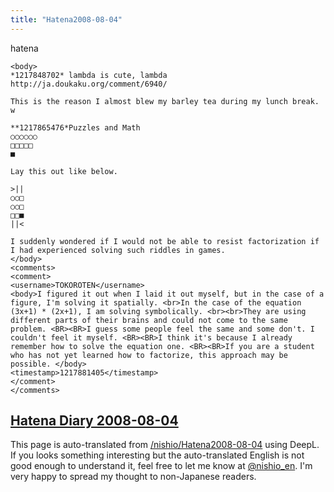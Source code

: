 ```yaml
---
title: "Hatena2008-08-04"
---
```


hatena

```
<body>
*1217848702* lambda is cute, lambda
http://ja.doukaku.org/comment/6940/

This is the reason I almost blew my barley tea during my lunch break. w

**1217865476*Puzzles and Math
○○○○○○
□□□□□
■

Lay this out like below.

>||
○○□
○○□
□□■
||<

I suddenly wondered if I would not be able to resist factorization if I had experienced solving such riddles in games.
</body>
<comments>
<comment>
<username>TOKOROTEN</username>
<body>I figured it out when I laid it out myself, but in the case of a figure, I'm solving it spatially. <br>In the case of the equation (3x+1) * (2x+1), I am solving symbolically. <br><br>They are using different parts of their brains and could not come to the same problem. <BR><BR>I guess some people feel the same and some don't. I couldn't feel it myself. <BR><BR>I think it's because I already remember how to solve the equation one. <BR><BR>If you are a student who has not yet learned how to factorize, this approach may be possible. </body>
<timestamp>1217881405</timestamp>
</comment>
</comments>
```


[Hatena Diary 2008-08-04](https://nishiohirokazu.hatenadiary.org/archive/2008/08/04)
---
This page is auto-translated from [/nishio/Hatena2008-08-04](https://scrapbox.io/nishio/Hatena2008-08-04) using DeepL. If you looks something interesting but the auto-translated English is not good enough to understand it, feel free to let me know at [@nishio_en](https://twitter.com/nishio_en). I'm very happy to spread my thought to non-Japanese readers.